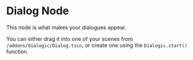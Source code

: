 # Dialog Node

This node is what makes your dialogues appear.

You can either drag it into one of your scenes from `/addons/dialogic/Dialog.tscn`, or create one using the `Dialogic.start()` function.
